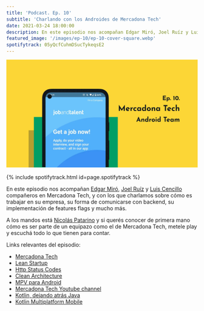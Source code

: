 ```yaml
---
title: 'Podcast. Ep. 10'
subtitle: 'Charlando con los Androides de Mercadona Tech'
date: 2021-03-24 18:00:00
description: En este episodio nos acompañan Edgar Miró, Joel Ruíz y Luis Cencillo todos compañeros en Mercadona Tech.
featured_image: '/images/ep-10/ep-10-cover-square.webp'
spotifytrack: 05yQcfCuhmDSucTykeqsE2
---
```


![](/images/ep-10/cover-ep-10.webp)

{% include spotifytrack.html id=page.spotifytrack %}

En este episodio nos acompañan [Edgar Miró](https://twitter.com/edgarmiro), [Joel Ruíz](https://twitter.com/joel_ruiz_ruiz) y [Luis Cencillo](https://twitter.com/cenci7) 
 compañeros en Mercadona Tech, y con los que charlamos sobre cómo es trabajar en su empresa, su forma de comunicarse con backend, su 
 implementación de features flags y mucho más.


A los mandos está [Nicolás Patarino](https://twitter.com/npatarino) y si querés conocer de primera mano cómo es ser 
parte de un equipazo como el de Mercadona Tech, metele play y escuchá todo lo que tienen para contar.

Links relevantes del episodio:

* [Mercadona Tech](https://www.mercadonatech.es/es/)
* [Lean Startup](https://www.amazon.es/m%C3%A9todo-Lean-Startup-utilizando-innovaci%C3%B3n-ebook/dp/B0079MWRIK)
* [Http Status Codes](https://restfulapi.net/http-status-codes/)
* [Clean Architecture](https://blog.cleancoder.com/uncle-bob/2012/08/13/the-clean-architecture.html)
* [MPV para Android](https://devexperto.com/mvp-android/)
* [Mercadona Tech Youtube channel](https://www.youtube.com/channel/UCszeJWB_qOK8f_QbNAxuUZg)
* [Kotlin, dejando atrás Java](https://www.youtube.com/watch?v=cdRTBcdSUyc)
* [Kotlin Multiplatform Mobile](https://kotlinlang.org/lp/mobile/)
